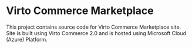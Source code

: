 Virto Commerce Marketplace
==============

This project contains source code for Virto Commerce Marketplace site. Site is built using Virto Commerce 2.0 and is hosted using Microsoft Cloud (Azure) Platform. 
